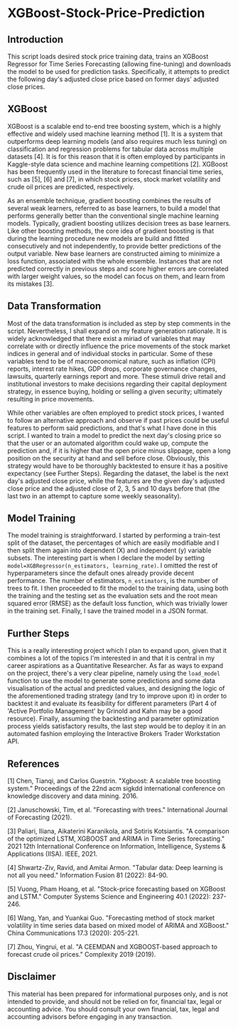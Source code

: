# XGBoost-Stock-Price-Prediction

## Introduction

This script loads desired stock price training data, trains an XGBoost Regressor for Time Series Forecasting (allowing fine-tuning) and downloads the model to be used for prediction tasks. Specifically, it attempts to predict the following day's adjusted close price based on former days' adjusted close prices.

## XGBoost


XGBoost is a scalable end to-end tree boosting system, which is a highly effective and widely used machine learning method [1]. It is a system that outperforms deep learning models (and also requires much less tuning) on classification and regression problems for tabular data across multiple 
datasets [4]. It is for this reason that it is often employed by participants in Kaggle-style data science and machine learning competitions [2]. XGBoost has been frequently used in the literature to forecast financial time series, such as [5], [6] and [7], in which stock prices, stock market volatility and crude oil prices are predicted, respectively.

As an ensemble technique, gradient boosting combines the results of several weak learners, referred to as
base learners, to build a model that performs generally better than the conventional single machine learning models.
Typically, gradient boosting utilizes decision trees as base learners. Like other boosting methods, the core idea of
gradient boosting is that during the learning procedure new models are build and fitted consecutively and not independently, to provide better predictions of the output variable. New base learners are constructed aiming to minimize a loss function, associated with the whole
ensemble. Instances that are not predicted correctly in previous steps and score higher errors are correlated with
larger weight values, so the model can focus on them, and learn from its mistakes [3]. 


## Data Transformation

Most of the data transformation is included as step by step comments in the script. Nevertheless, I shall expand on my feature generation rationale. It is 
widely acknowledged that there exist a miriad of variables that may correlate with or directly influence the price movements of the stock market indices in general and of individual stocks in particular. Some of these variables tend to be of macroeconomical nature, such as inflation (CPI) reports, interest rate hikes, GDP drops, corporate governance changes, lawsuits, quarterly earnings report and more. These stimuli drive retail and institutional investors to make decisions regarding their capital deployment strategy, in essence buying, holding or selling a given security; ultimately resulting in price movements.

While other variables are often employed to predict stock prices, I wanted to follow an alternative approach and observe if past prices could be useful features to perform said predictions, and that's what I have done in this script. I wanted to train a model to predict the next day's closing price so that the user or an automated algorithm could wake up, compute the prediction and, if it is higher that the open price minus slippage, open a long position on the security at hand and sell before close. Obviously, this strategy would have to be thoroughly backtested to ensure it has a positive expectancy (see Further Steps). Regarding the dataset, the label is the next day's adjusted close price, while the features are the given day's adjusted close price and the adjusted close of 2, 3, 5 and 10 days before that (the last two in an attempt to capture some weekly seasonality).

## Model Training

The model training is straightforward. I started by performing a train-test split of the dataset, the percentages of which are easily modifiable and I then split them again into dependent (X) and independent (y) variable subsets. The interesting part is when I declare the model by setting `model=XGBRegressor(n_estimators, learning_rate)`. I omitted the rest of hyperparameters since the default ones already provide decent performance. The number of estimators, `n_estimators`, is the number of trees to fit. I then proceeded to fit the model to the training data, using both the training and the testing set as the evaluation sets and the root mean squared error (RMSE) as the default loss function, which was trivially lower in the training set. Finally, I save the trained model in a JSON format.

## Further Steps

This is a really interesting project which I plan to expand upon, given that it combines a lot of the topics I'm interested in and that it is central in my career aspirations as a Quantitative Researcher. As far as ways to expand on the project, there's a very clear pipeline, namely using the `load_model` function to use the model to generate some predictions and some data visualisation of the actual and predicted values, and designing the logic of the aforementioned trading strategy (and try to improve upon it) in order to backtest it and evaluate its feasibility for different parameters (Part 4 of 'Active Portfolio Management' by Grinold and Kahn may be a good resource). Finally, assuming the backtesting and parameter optimization process yields satisfactory results, the last step would be to deploy it in an automated fashion employing the Interactive Brokers Trader Workstation API.

## References


[1] Chen, Tianqi, and Carlos Guestrin. "Xgboost: A scalable tree boosting system." Proceedings of the 22nd acm sigkdd international conference on knowledge discovery and data mining. 2016.

[2] Januschowski, Tim, et al. "Forecasting with trees." International Journal of Forecasting (2021).

[3] Paliari, Iliana, Aikaterini Karanikola, and Sotiris Kotsiantis. "A comparison of the optimized LSTM, XGBOOST and ARIMA in Time Series forecasting." 2021 12th International Conference on Information, Intelligence, Systems & Applications (IISA). IEEE, 2021.

[4] Shwartz-Ziv, Ravid, and Amitai Armon. "Tabular data: Deep learning is not all you need." Information Fusion 81 (2022): 84-90.

[5] Vuong, Pham Hoang, et al. "Stock-price forecasting based on XGBoost and LSTM." Computer Systems Science and Engineering 40.1 (2022): 237-246.

[6] Wang, Yan, and Yuankai Guo. "Forecasting method of stock market volatility in time series data based on mixed model of ARIMA and XGBoost." China Communications 17.3 (2020): 205-221.

[7] Zhou, Yingrui, et al. "A CEEMDAN and XGBOOST-based approach to forecast crude oil prices." Complexity 2019 (2019).

## Disclaimer

This material has been prepared for informational purposes only, and is not intended to provide, and should not be relied on for, financial tax, legal or accounting advice. You should consult your own financial, tax, legal and accounting advisors before engaging in any transaction.
